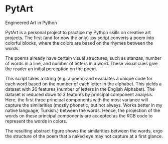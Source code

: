 # PytArt
Engineered Art in Python

PytArt is a personal project to practice my Python skills on creative art projects. The first (and for now the only) .py script converts a poem into colorful blocks, where the colors are based on the rhymes between the words. 

The poems already have certain visual structures, such as stanzas, number of words in a line, and number of letters in a word. These visual cues give the reader an initial perception on the poem.

This script takes a string (e.g. a poem) and evaluates a unique code for each word based on the number of each letter in the alphabet. This yields a dataset with 26 features (number of letters in the English Alphabet). The dataset is reduced down to 3 features by principal component analysis. Here, the first three principal components with the most variance will capture the similarities (mostly phonetic, but not always. Works better in my native language, Turkish.) between the words. Hence, the projection of the words on these principal components are accepted as the RGB code to represent the words in colors. 

The resulting abstract figure shows the similarities between the words, ergo the structure of the poem that a naked eye may not capture at a first glance.
